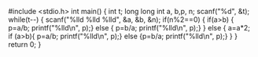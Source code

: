 #include <stdio.h>
int main()
{
    int t;
    long long int a, b,p, n;
    scanf("%d", &t);
    while(t--)
    {
        scanf("%lld %lld %lld", &a, &b, &n);
        if(n%2==0)
        {
            if(a>b)
            { p=a/b;
                printf("%lld\n", p);}
            else
                { p=b/a;
                    printf("%lld\n", p);}
        }
        else
        {
            a=a*2;
            if (a>b){ p=a/b;
                printf("%lld\n", p);}
            else {p=b/a;
                printf("%lld\n", p);}
        }
    }
    return 0;
}
